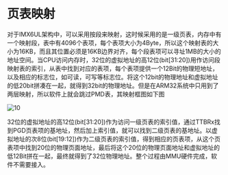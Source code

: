 # 页表映射

对于IMX6UL架构中，可以采用按段来映射，这时候采用的是一级页表，内存中有一个映射段，表中有4096个表项，每个表项大小为4Byte，所以这个映射表的大小为16KB，而且其位置必须是16KB边界对齐，每个段表项可以寻址1MB的大小的地址空间。当CPU访问内存时，32位的虚拟地址的高12位(bit[31:20])用作访问段映射表的索引，从表中找到对应的表项，每个表项提供一个12Bit的物理短地址，以及相应的标志位，如可读，可写等标志位。将这个12bit的物理地址和虚拟地址的低20bit拼凑在一起，就得到32bit的物理地址。但是在ARM32系统中只用到了两层映射，所以软件上就会跳过PMD表，其映射框图如下图

![10](D:\workspace\git\smartwork-takenodt\takenodt\lcd\pic\10.png)

32位的虚拟地址的高12位(bit[31:20])作为访问一级页表的索引值，通过TTBRx找到PGD页表项的基地址，然后加上索引值，就可以找到二级页表的基地址。以虚拟地址的次8位(bit[19:12])作为二级页表的索引值，得到相应的页表项，从这个页表项中找到20位的物理页面地址，最后将这个20位的物理页面地址和虚拟地址的低12Bit拼在一起，最终就得到了32位物理地址。整个过程由MMU硬件完成，软件不需要接入。
